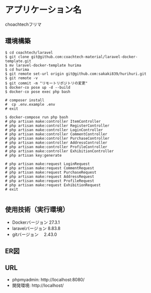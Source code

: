 # アプリケーション名

choachtechフリマ

## 環境構築

```
$ cd coachtech/laravel
$ git clone git@github.com:coachtech-material/laravel-docker-template.git
$ mv laravel-docker-template hurima
$ cd hurima
$ git remote set-url origin git@github.com:sakaki839/hurihuri.git
$ git remote -v
$ git commit -m "リモートリポジトリの変更"
$ docker-co pose up -d --build
$ docker-co pose exec php bash

# composer install
#  cp .env.example .env
# exit

$ docker-compose run php bash
# php artisan make:controller ItemController
# php artisan make:controller RegisterController
# php artisan make:controller LoginController
# php artisan make:controller CommentController
# php artisan make:controller PurchaseController
# php artisan make:controller AddressController
# php artisan make:controller ProfileController
# php artisan make:controller ExhibitionController
# php artisan key:generate

# php artisan make:request LoginRequest
# php artisan make:request CommentRequest
# php artisan make:request PurchaseRequest
# php artisan make:request AddressRequest
# php artisan make:request ProfileRequest
# php artisan make:request ExhibitionRequest
# exit


```


## 使用技術（実行環境）
- Dockerバージョン 27.3.1
- laravelバージョン  8.83.8
- gitバージョン　 2.43.0

## ER図

## URL
- phpmyadmin: http://localhost:8080/
- 開発環境: http://localhost/